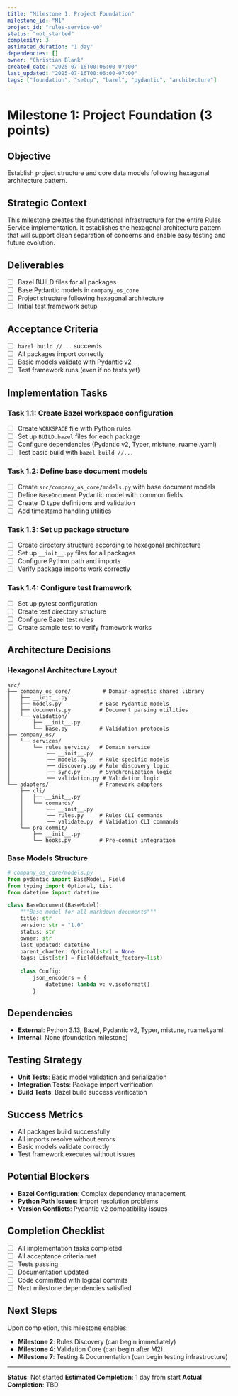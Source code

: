 ```yaml
---
title: "Milestone 1: Project Foundation"
milestone_id: "M1"
project_id: "rules-service-v0"
status: "not_started"
complexity: 3
estimated_duration: "1 day"
dependencies: []
owner: "Christian Blank"
created_date: "2025-07-16T00:06:00-07:00"
last_updated: "2025-07-16T00:06:00-07:00"
tags: ["foundation", "setup", "bazel", "pydantic", "architecture"]
---
```


# **Milestone 1: Project Foundation (3 points)**

## **Objective**
Establish project structure and core data models following hexagonal architecture pattern.

## **Strategic Context**
This milestone creates the foundational infrastructure for the entire Rules Service implementation. It establishes the hexagonal architecture pattern that will support clean separation of concerns and enable easy testing and future evolution.

## **Deliverables**
- [ ] Bazel BUILD files for all packages
- [ ] Base Pydantic models in `company_os_core`
- [ ] Project structure following hexagonal architecture
- [ ] Initial test framework setup

## **Acceptance Criteria**
- [ ] `bazel build //...` succeeds
- [ ] All packages import correctly
- [ ] Basic models validate with Pydantic v2
- [ ] Test framework runs (even if no tests yet)

## **Implementation Tasks**

### **Task 1.1: Create Bazel workspace configuration**
- [ ] Create `WORKSPACE` file with Python rules
- [ ] Set up `BUILD.bazel` files for each package
- [ ] Configure dependencies (Pydantic v2, Typer, mistune, ruamel.yaml)
- [ ] Test basic build with `bazel build //...`

### **Task 1.2: Define base document models**
- [ ] Create `src/company_os_core/models.py` with base document models
- [ ] Define `BaseDocument` Pydantic model with common fields
- [ ] Create ID type definitions and validation
- [ ] Add timestamp handling utilities

### **Task 1.3: Set up package structure**
- [ ] Create directory structure according to hexagonal architecture
- [ ] Set up `__init__.py` files for all packages
- [ ] Configure Python path and imports
- [ ] Verify package imports work correctly

### **Task 1.4: Configure test framework**
- [ ] Set up pytest configuration
- [ ] Create test directory structure
- [ ] Configure Bazel test rules
- [ ] Create sample test to verify framework works

## **Architecture Decisions**

### **Hexagonal Architecture Layout**
```
src/
├── company_os_core/          # Domain-agnostic shared library
│   ├── __init__.py
│   ├── models.py            # Base Pydantic models
│   ├── documents.py         # Document parsing utilities
│   └── validation/
│       ├── __init__.py
│       └── base.py          # Validation protocols
├── company_os/
│   └── services/
│       └── rules_service/   # Domain service
│           ├── __init__.py
│           ├── models.py    # Rule-specific models
│           ├── discovery.py # Rule discovery logic
│           ├── sync.py      # Synchronization logic
│           └── validation.py # Validation logic
└── adapters/                # Framework adapters
    ├── cli/
    │   ├── __init__.py
    │   └── commands/
    │       ├── __init__.py
    │       ├── rules.py     # Rules CLI commands
    │       └── validate.py  # Validation CLI commands
    └── pre_commit/
        ├── __init__.py
        └── hooks.py         # Pre-commit integration
```

### **Base Models Structure**
```python
# company_os_core/models.py
from pydantic import BaseModel, Field
from typing import Optional, List
from datetime import datetime

class BaseDocument(BaseModel):
    """Base model for all markdown documents"""
    title: str
    version: str = "1.0"
    status: str
    owner: str
    last_updated: datetime
    parent_charter: Optional[str] = None
    tags: List[str] = Field(default_factory=list)
    
    class Config:
        json_encoders = {
            datetime: lambda v: v.isoformat()
        }
```

## **Dependencies**
- **External**: Python 3.13, Bazel, Pydantic v2, Typer, mistune, ruamel.yaml
- **Internal**: None (foundation milestone)

## **Testing Strategy**
- **Unit Tests**: Basic model validation and serialization
- **Integration Tests**: Package import verification
- **Build Tests**: Bazel build success verification

## **Success Metrics**
- All packages build successfully
- All imports resolve without errors
- Basic models validate correctly
- Test framework executes without issues

## **Potential Blockers**
- **Bazel Configuration**: Complex dependency management
- **Python Path Issues**: Import resolution problems
- **Version Conflicts**: Pydantic v2 compatibility issues

## **Completion Checklist**
- [ ] All implementation tasks completed
- [ ] All acceptance criteria met
- [ ] Tests passing
- [ ] Documentation updated
- [ ] Code committed with logical commits
- [ ] Next milestone dependencies satisfied

## **Next Steps**
Upon completion, this milestone enables:
- **Milestone 2**: Rules Discovery (can begin immediately)
- **Milestone 4**: Validation Core (can begin after M2)
- **Milestone 7**: Testing & Documentation (can begin testing infrastructure)

---

**Status**: Not started
**Estimated Completion**: 1 day from start
**Actual Completion**: TBD
